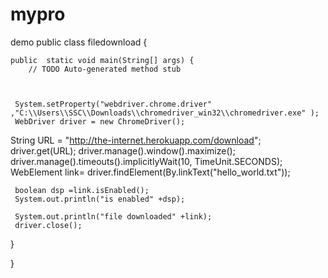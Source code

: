 # mypro
demo
public class filedownload {

	public  static void main(String[] args) {
		// TODO Auto-generated method stub

	
		
	 System.setProperty("webdriver.chrome.driver" ,"C:\\Users\\SSC\\Downloads\\chromedriver_win32\\chromedriver.exe" );
     WebDriver driver = new ChromeDriver();					
 String URL = "http://the-internet.herokuapp.com/download";
  driver.get(URL);
  driver.manage().window().maximize();
  driver.manage().timeouts().implicitlyWait(10, TimeUnit.SECONDS);
     WebElement link= driver.findElement(By.linkText("hello_world.txt"));	
     
     boolean dsp =link.isEnabled();
     System.out.println("is enabled" +dsp);
    
     System.out.println("file downloaded" +link);
     driver.close(); 
}
	
}
